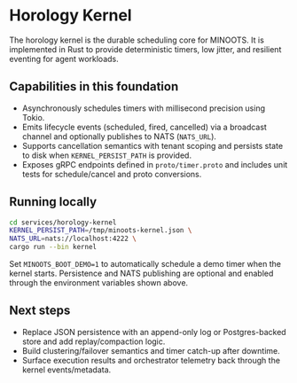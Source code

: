 # Horology Kernel

The horology kernel is the durable scheduling core for MINOOTS. It is implemented in Rust to provide deterministic timers,
low jitter, and resilient eventing for agent workloads.

## Capabilities in this foundation
- Asynchronously schedules timers with millisecond precision using Tokio.
- Emits lifecycle events (scheduled, fired, cancelled) via a broadcast channel and optionally publishes to NATS (`NATS_URL`).
- Supports cancellation semantics with tenant scoping and persists state to disk when `KERNEL_PERSIST_PATH` is provided.
- Exposes gRPC endpoints defined in `proto/timer.proto` and includes unit tests for schedule/cancel and proto conversions.

## Running locally
```bash
cd services/horology-kernel
KERNEL_PERSIST_PATH=/tmp/minoots-kernel.json \
NATS_URL=nats://localhost:4222 \
cargo run --bin kernel
```

Set `MINOOTS_BOOT_DEMO=1` to automatically schedule a demo timer when the kernel starts. Persistence and NATS publishing are
optional and enabled through the environment variables shown above.

## Next steps
- Replace JSON persistence with an append-only log or Postgres-backed store and add replay/compaction logic.
- Build clustering/failover semantics and timer catch-up after downtime.
- Surface execution results and orchestrator telemetry back through the kernel events/metadata.
